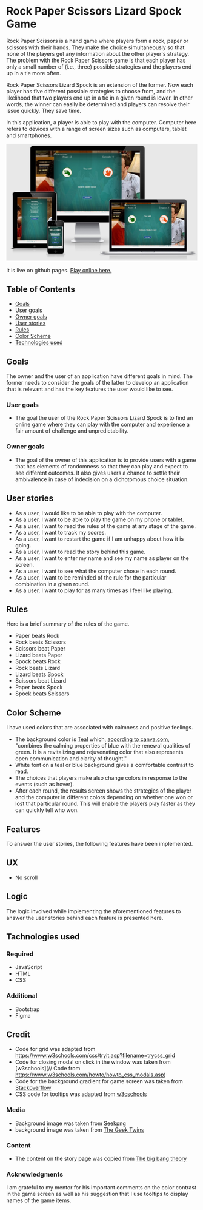 # Rock Paper Scissors Lizard Spock Game

Rock Paper Scissors is a hand game where players form a rock, paper or scissors with their hands. They make the choice simultaneously so that none of the players get any information about the other player's strategy. The problem with the Rock Paper Scissors game is that each player has only a small number of (i.e., three) possible strategies and the players end up in a tie more often. 

Rock Paper Scissors Lizard Spock is an extension of the former. Now each player has five different possible strategies to choose from, and the likelihood that two players end up in a tie in a given round is lower. 
In other words, the winner can easily be determined and players can resolve their issue quickly. They save time.

In this application, a player is able to play with the computer. Computer here refers to devices with a range of screen sizes such as computers, tablet and smartphones.

![Responsive display on different screen sizes](/assets/images/responsive-mockup.jpg)

It is live on github pages. [Play online here.](https://amareteklay.github.io/Portfolio-Project-2/index.html) 

## Table of Contents
- [Goals](#goals)
- [User goals](#user-goals)
- [Owner goals](#owner-goals)
- [User stories](#user-stories)
- [Rules](#rules)
- [Color Scheme](#color-scheme)
- [Technologies used](#tachnologies-used)

## Goals
The owner and the user of an application have different goals in mind. The former needs to consider the goals of the latter to develop an application that is relevant and has the key features the user would like to see. 
### User goals
- The goal the user of the Rock Paper Scissors Lizard Spock is to find an online game where they can play with the computer and experience a fair amount of challenge and unpredictability.  
### Owner goals
- The goal of the owner of this application is to provide users with a game that has elements of randomness so that they can play and expect to see different outcomes. It also gives users a chance to settle their ambivalence in case of indecision on a dichotomous choice situation. 
## User stories
- As a user, I would like to be able to play with the computer.
- As a user, I want to be able to play the game on my phone or tablet.
- As a user, I want to read the rules of the game at any stage of the game.
- As a user, I want to track my scores.
- As a user, I want to restart the game if I am unhappy about how it is going.
- As a user, I want to read the story behind this game.
- As a user, I want to enter my name and see my name as player on the screen.
- As a user, I want to see what the computer chose in each round.
- As a user, I want to be reminded of the rule for the particular combination in a given round.
- As a user, I want to play for as many times as I feel like playing.

## Rules
Here is a brief summary of the rules of the game. 
* Paper beats Rock
* Rock beats Scissors
* Scissors beat Paper
* Lizard beats Paper
* Spock beats Rock
* Rock beats Lizard
* Lizard beats Spock
* Scissors beat Lizard
* Paper beats Spock
* Spock beats Scissors

## Color Scheme
I have used colors that are associated with calmness and positive feelings. 
- The background color is [Teal](https://coolors.co/d81159-8f2d56-218380-fbb13c-73d2de) which, [according to canva.com](https://www.canva.com/colors/color-meanings/teal/), "combines the calming properties of blue with the renewal qualities of green. It is a revitalizing and rejuvenating color that also represents open communication and clarity of thought." 
- White font on a teal or blue background gives a comfortable contrast to read. 
- The choices that players make also change colors in response to the events (such as hover).
- After each round, the results screen shows the strategies of the player and the computer in different colors depending on whether one won or lost that particular round. This will enable the players play faster as they can quickly tell who won. 

## Features
To answer the user stories, the following features have been implemented.

## UX
- No scroll

## Logic
The logic involved while implementing the aforementioned features to answer the user stories behind each feature is presented here. 

## Tachnologies used
### Required
- JavaScript
- HTML
- CSS
### Additional
- Bootstrap
- Figma

## Credit
- Code for grid was adapted from https://www.w3schools.com/css/tryit.asp?filename=trycss_grid
- Code for closing modal on click in the window was taken from [w3schools](// Code from https://www.w3schools.com/howto/howto_css_modals.asp)
- Code for the background gradient for game screen was taken from [Stackoverflow](https://stackoverflow.com/questions/19119946/css-background-image-plus-gradient-in-4-corners)
- CSS code for tooltips was adapted from [w3cschools](https://www.w3schools.com/css/tryit.asp?filename=trycss_tooltip)

### Media

- Background image was taken from [Seekpng](https://www.seekpng.com/ima/u2w7w7o0i1t4o0a9/)
- background image was taken from [The Geek Twins](https://1.bp.blogspot.com/-zcSCfzb8hJg/URJvYACX8MI/AAAAAAAAYMs/4hg_abHlQ2M/s1600/the-big-bang-theory-rock-paper-scissors-lizard-spock-the-rules-600x318.jpg)

### Content
- The content on the story page was copied from [The big bang theory](https://the-big-bang-theory.com/rock-paper-scissors-lizard-spock/#:~:text=Rock%20Paper%20Scissors%20Lizard%20Spock%20is%20an%20extension%20of%20the,would%20end%20in%20a%20tie.)

### Acknowledgments
I am grateful to my mentor for his important comments on the color contrast in the game screen as well as his suggestion that I use tooltips to display names of the game items.